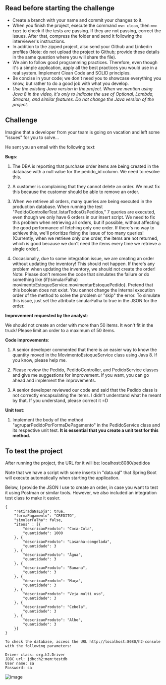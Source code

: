 ## Read before starting the challenge

- Create a branch with your name and commit your changes to it.
- When you finish the project, execute the command `mvn clean`, then `mvn test` to check if the tests are passing. If they are not passing, correct the issues. After that, compress the folder and send it following the interviewer's instructions.
- In addition to the zipped project, also send your Github and Linkedin profiles (Note: do not upload the project to Github; provide these details in the same question where you will share the file).
- We aim to follow good programming practices. Therefore, even though it's a simple application, apply all the best practices you would use in a real system. Implement Clean Code and SOLID principles.
- Be concise in your code; we don't need you to showcase everything you know, but rather to do a good job with what you develop.
- _Use the existing Java version in the project. When we mention using Java 8 in the video, it's only to indicate the use of Optional, Lambda, Streams, and similar features. Do not change the Java version of the project._

## Challenge

Imagine that a developer from your team is going on vacation and left some "issues" for you to solve...

He sent you an email with the following text:

**Bugs**:

1. The DBA is reporting that purchase order items are being created in the database with a null value for the pedido_id column. We need to resolve this.

2. A customer is complaining that they cannot delete an order. We must fix this because the customer should be able to remove an order.

3. When we retrieve all orders, many queries are being executed in the production database. When running the test "PedidoControllerTest.listarTodosOsPedidos," 7 queries are executed, even though we only have 6 orders in our insert script.
   We need to fix this problem when retrieving all orders, but if possible, without affecting the good performance of fetching only one order.
   If there's no way to achieve this, we'll prioritize fixing the issue of too many queries!
   (Currently, when we retrieve only one order, the items are not returned, which is good because we don't need the items every time we retrieve a single order).

4. Occasionally, due to some integration issue, we are creating an order without updating the inventory! This should not happen. If there's any problem when updating the inventory, we should not create the order!
   Note: Please don't remove the code that simulates the failure or do something like (if(!simularFalha) movimentoEstoqueService.movimentarEstoquePedido}. Pretend that this boolean does not exist. You cannot change the internal execution order of the method to solve the problem or "skip" the error.
   To simulate this issue, just set the attribute simularFalha to true in the JSON for the order.

**Improvement requested by the analyst**:

We should not create an order with more than 50 items. It won't fit in the truck! Please limit an order to a maximum of 50 items.

**Code improvements**:

1. A senior developer commented that there is an easier way to know the quantity moved in the MovimentoEstoqueService class using Java 8. If you know, please help me.

2. Please review the Pedido, PedidoController, and PedidoService classes and give me suggestions for improvement. If you want, you can go ahead and implement the improvements.

3. A senior developer reviewed our code and said that the Pedido class is not correctly encapsulating the items. I didn't understand what he meant by that. If you understand, please correct it =D

**Unit test**:

1. Implement the body of the method "agruparPedidoPorFormaDePagamento" in the PedidoService class and its respective unit test. **It is essential that you create a unit test for this method.**

## To test the project

After running the project, the URL for it will be: localhost:8080/pedidos

Note that we have a script with some inserts in "data.sql" that Spring Boot will execute automatically when starting the application.

Below, I provide the JSON I use to create an order, in case you want to test it using Postman or similar tools. However, we also included an integration test class to make it easier.

```
{
	"retiradaNaLoja": true,
	"formaPagamento": "CREDITO",
	"simularFalha": false,
	"itens" : [{
		"descricaoProduto": "Coca-Cola",
		"quantidade": 1000
	}, {
		"descricaoProduto": "Lasanha-congelada",
		"quantidade": 3
	}, {
		"descricaoProduto": "Água",
		"quantidade": 3
	}, {
		"descricaoProduto": "Banana",
		"quantidade": 3
	}, {
		"descricaoProduto": "Maça",
		"quantidade": 3
	}, {
		"descricaoProduto": "Veja multi uso",
		"quantidade": 3
	}, {
		"descricaoProduto": "Cebola",
		"quantidade": 3
	}, {
		"descricaoProduto": "Alho",
		"quantidade": 3
	}]
}
```

```
To check the database, access the URL http://localhost:8080/h2-console with the following parameters:

Driver class: org.h2.Driver
JDBC url: jdbc:h2:mem:testdb
User name: sa
Password: sa
```

![image](https://user-images.githubusercontent.com/386430/185471341-d12b90ba-0eaf-4ec0-93e8-b31a5b4b3084.png)
